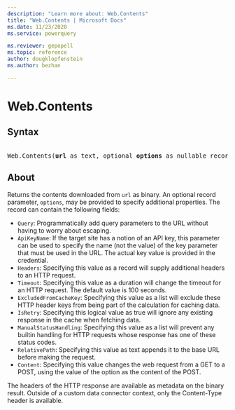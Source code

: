 ```yaml
---
description: "Learn more about: Web.Contents"
title: "Web.Contents | Microsoft Docs"
ms.date: 11/23/2020
ms.service: powerquery

ms.reviewer: gepopell
ms.topic: reference
author: dougklopfenstein
ms.author: bezhan

---
```

# Web.Contents

## Syntax

<pre> 
Web.Contents(<b>url</b> as text, optional <b>options</b> as nullable record) as binary
</pre>
  
## About  
Returns the contents downloaded from `url` as binary. An optional record parameter, `options`, may be provided to specify additional properties. The record can contain the following fields:
* `Query`: Programmatically add query parameters to the URL without having to worry about escaping.
* `ApiKeyName`: If the target site has a notion of an API key, this parameter can be used to specify the name (not the value) of the key parameter that must be used in the URL. The actual key value is provided in the credential.
* `Headers`: Specifying this value as a record will supply additional headers to an HTTP request.
* `Timeout`: Specifying this value as a duration will change the timeout for an HTTP request. The default value is 100 seconds.
* `ExcludedFromCacheKey`: Specifying this value as a list will exclude these HTTP header keys from being part of the calculation for caching data.
* `IsRetry`: Specifying this logical value as true will ignore any existing response in the cache when fetching data.
* `ManualStatusHandling`: Specifying this value as a list will prevent any builtin handling for HTTP requests whose response has one of these status codes.
* `RelativePath`: Specifying this value as text appends it to the base URL before making the request.
* `Content`: Specifying this value changes the web request from a GET to a POST, using the value of the option as the content of the POST.

The headers of the HTTP response are available as metadata on the binary result. Outside of a custom data connector context, only the Content-Type header is available. 


